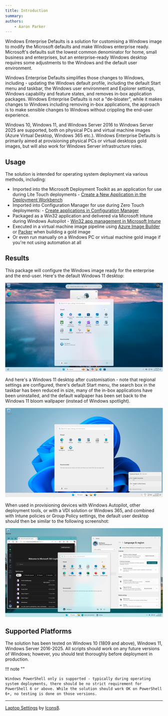 ```yaml
---
title: Introduction
summary:
authors:
    - Aaron Parker
---
```

Windows Enterprise Defaults is a solution for customising a Windows image to modify the Microsoft defaults and make Windows enterprise ready. Microsoft's defaults suit the lowest common denominator for home, small business and enterprises, but an enterprise-ready Windows desktop requires some adjustments to the Windows and the default user environment.

Windows Enterprise Defaults simplifies those changes to Windows, including - updating the Windows default profile, including the default Start menu and taskbar, the Windows user environment and Explorer settings, Windows capability and feature states, and removes in-box application packages. Windows Enterprise Defaults is not a "de-bloater", while it makes changes to Windows including removing in-box applications, the approach is to make sensible changes to Windows without crippling the end-user experience.

Windows 10, Windows 11, and Windows Server 2016 to Windows Server 2025 are supported, both on physical PCs and virtual machine images (Azure Virtual Desktop, Windows 365 etc.). Windows Enterprise Defaults is primarily aimed at provisioning physical PCs or virtual desktops gold images, but will also work for Windows Server infrastructure roles.

## Usage

The solution is intended for operating system deployment via various methods, including:

* Imported into the Microsoft Deployment Toolkit as an application for use during Lite Touch deployments - [Create a New Application in the Deployment Workbench](https://docs.microsoft.com/en-us/mem/configmgr/mdt/use-the-mdt#CreateaNewApplicationintheDeploymentWorkbench)
* Imported into Configuration Manager for use during Zero Touch deployments: - [Create applications in Configuration Manager](https://docs.microsoft.com/en-us/mem/configmgr/apps/deploy-use/create-applications)
* Packaged as a Win32 application and delivered via Microsoft Intune during Windows Autopilot - [Win32 app management in Microsoft Intune](https://docs.microsoft.com/en-us/mem/intune/apps/apps-win32-app-management)
* Executed in a virtual machine image pipeline using [Azure Image Builder](https://docs.microsoft.com/en-us/azure/virtual-machines/image-builder-overview) or [Packer](https://www.packer.io/) when building a gold image
* Or even run manually on a Windows PC or virtual machine gold image if you're not using automation at all

## Results

This package will configure the Windows image ready for the enterprise and the end-user. Here's the default Windows 11 desktop:

![Default Windows 11 desktop](assets/img/before1080.png)

And here's a Windows 11 desktop after customisation - note that regional settings are configured, there's default Start menu, the search box in the taskbar has been reduced in size, many of the in-box applications have been uninstalled, and the default wallpaper has been set back to the Windows 11 bloom wallpaper (instead of Windows spotlight).

![Customised Windows 11 desktop](assets/img/after1080.png)

When used in provisioning devices with Windows Autopilot, other deployment tools, or with a VDI solution or Windows 365, and combined with Intune policies or Group Policy settings, the default user desktop should then be similar to the following screenshot:

![Customised Windows 11 enterprise desktop with policies and applications](assets/img/after-corporate.png)

## Supported Platforms

The solution has been tested on Windows 10 (1809 and above), Windows 11, Windows Server 2016-2025. All scripts should work on any future versions of Windows; however, you should test thoroughly before deployment in production.

!!! note ""

    Windows PowerShell only is supported - typically during operating system deployments, there should be no strict requirement for PowerShell 6 or above. While the solution should work OK on PowerShell 6+, no testing is done on those versions.

---
[Laptop Settings](https://icons8.com/icon/iSNxtIhB8C9B/laptop-settings) by [Icons8](https://icons8.com).
